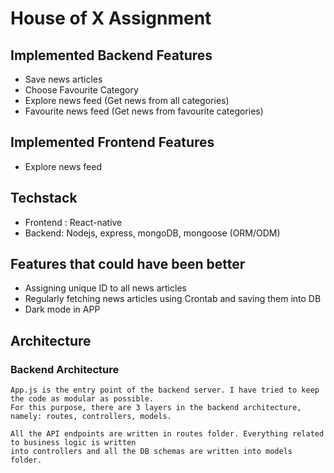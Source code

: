 # House of X Assignment

## Implemented Backend Features
- Save news articles
- Choose Favourite Category
- Explore news feed (Get news from all categories)
- Favourite news feed (Get news from favourite categories)

## Implemented Frontend Features
- Explore news feed

## Techstack
- Frontend : React-native
- Backend: Nodejs, express, mongoDB, mongoose (ORM/ODM)

## Features that could have been better
- Assigning unique ID to all news articles
- Regularly fetching news articles using Crontab and saving them into DB
- Dark mode in APP

## Architecture
### Backend Architecture
```
App.js is the entry point of the backend server. I have tried to keep the code as modular as possible. 
For this purpose, there are 3 layers in the backend architecture, namely: routes, controllers, models. 

All the API endpoints are written in routes folder. Everything related to business logic is written 
into controllers and all the DB schemas are written into models folder.
```

